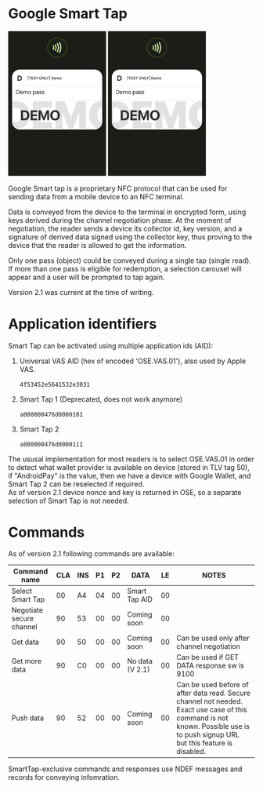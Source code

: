 # Google Smart Tap

<img src="./assets/HEADER.VASONLY.webp" alt="![Smart Tap VAS only]" width=200px>
<img src="./assets/HEADER.VASANDPAY.webp" alt="![Smart Tap VAS and payment]" width=200px>

Google Smart tap is a proprietary NFC protocol that can be used for sending data from a mobile device to an NFC terminal.

Data is conveyed from the device to the terminal in encrypted form, using keys derived during the channel negotiation phase. At the moment of negotiation, the reader sends a device its collector id, key version, and a signature of derived data signed using the collector key, thus proving to the device that the reader is allowed to get the information.

Only one pass (object) could be conveyed during a single tap (single read).  
If more than one pass is eligible for redemption, a selection carousel will appear and a user will be prompted to tap again.

Version 2.1 was current at the time of writing.


# Application identifiers


Smart Tap can be activated using multiple application ids (AID):

1. Universal VAS AID (hex of encoded 'OSE.VAS.01'), also used by Apple VAS.  
    ```
    4f53452e5641532e3031
    ```
2. Smart Tap 1 (Deprecated, does not work anymore)
    ```
    a000000476d0000101
    ```
3. Smart Tap 2
    ```
    a000000476d0000111
    ```

The ususal implementation for most readers is to select OSE.VAS.01 in order to detect what wallet provider is available on device (stored in TLV tag 50), if "AndroidPay" is the value, then we have a device with Google Wallet, and Smart Tap 2 can be reselected if required.  
As of version 2.1 device nonce and key is returned in OSE, so a separate selection of Smart Tap is not needed.


# Commands


As of version 2.1 following commands are available:

| Command name             | CLA  | INS  | P1   | P2   | DATA             | LE   | NOTES                                       |
|--------------------------|------|------|------|------|------------------|------|---------------------------------------------|
| Select Smart Tap         | 00   | A4   | 04   | 00   | Smart Tap AID    | 00   |                                             |
| Negotiate secure channel | 90   | 53   | 00   | 00   | Coming soon      | 00   |                                             |
| Get data                 | 90   | 50   | 00   | 00   | Coming soon      | 00   | Can be used only after channel negotiation  |
| Get more data            | 90   | C0   | 00   | 00   | No data (V 2.1)  | 00   | Can be used if GET DATA response sw is 9100 |
| Push data                | 90   | 52   | 00   | 00   | Coming soon      | 00   | Can be used before of after data read. Secure channel not needed. Exact use case of this command is not known. Possible use is to push signup URL but this feature is disabled. |


SmartTap-exclusive commands and responses use NDEF messages and records for conveying infomration. 



